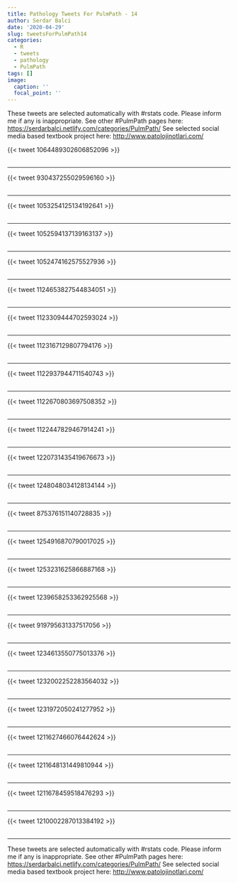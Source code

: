 ```yaml
---
title: Pathology Tweets For PulmPath - 14
author: Serdar Balci
date: '2020-04-29'
slug: tweetsForPulmPath14
categories:
  - R
  - tweets
  - pathology
  - PulmPath
tags: []
image:
  caption: ''
  focal_point: ''
---
```



These tweets are selected automatically with #rstats code. Please inform me if any is inappropriate.
See other #PulmPath pages here: https://serdarbalci.netlify.com/categories/PulmPath/ 
See selected social media based textbook project here: http://www.patolojinotlari.com/

{{< tweet 1064489302606852096 >}}
<br>
<br>
<hr>
{{< tweet 930437255029596160 >}}
<br>
<br>
<hr>
{{< tweet 1053254125134192641 >}}
<br>
<br>
<hr>
{{< tweet 1052594137139163137 >}}
<br>
<br>
<hr>
{{< tweet 1052474162575527936 >}}
<br>
<br>
<hr>
{{< tweet 1124653827544834051 >}}
<br>
<br>
<hr>
{{< tweet 1123309444702593024 >}}
<br>
<br>
<hr>
{{< tweet 1123167129807794176 >}}
<br>
<br>
<hr>
{{< tweet 1122937944711540743 >}}
<br>
<br>
<hr>
{{< tweet 1122670803697508352 >}}
<br>
<br>
<hr>
{{< tweet 1122447829467914241 >}}
<br>
<br>
<hr>
{{< tweet 1220731435419676673 >}}
<br>
<br>
<hr>
{{< tweet 1248048034128134144 >}}
<br>
<br>
<hr>
{{< tweet 875376151140728835 >}}
<br>
<br>
<hr>
{{< tweet 1254916870790017025 >}}
<br>
<br>
<hr>
{{< tweet 1253231625866887168 >}}
<br>
<br>
<hr>
{{< tweet 1239658253362925568 >}}
<br>
<br>
<hr>
{{< tweet 919795631337517056 >}}
<br>
<br>
<hr>
{{< tweet 1234613550775013376 >}}
<br>
<br>
<hr>
{{< tweet 1232002252283564032 >}}
<br>
<br>
<hr>
{{< tweet 1231972050241277952 >}}
<br>
<br>
<hr>
{{< tweet 1211627466076442624 >}}
<br>
<br>
<hr>
{{< tweet 1211648131449810944 >}}
<br>
<br>
<hr>
{{< tweet 1211678459518476293 >}}
<br>
<br>
<hr>
{{< tweet 1210002287013384192 >}}
<br>
<br>
<hr>


These tweets are selected automatically with #rstats code. Please inform me if any is inappropriate.
See other #PulmPath pages here: https://serdarbalci.netlify.com/categories/PulmPath/ 
See selected social media based textbook project here: http://www.patolojinotlari.com/
